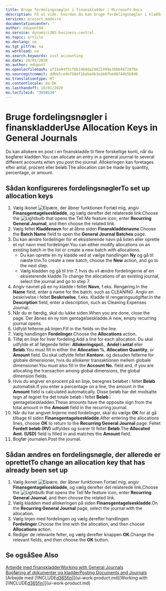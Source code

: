 ```yaml
---
title: Bruge fordelingsnøgler i finanskladder | Microsoft Docs
description: Få at vide, hvordan du kan bruge fordelingsnøgler i kladder.
services: project-madeira
documentationcenter: ''
author: edupont04
ms.service: dynamics365-business-central
ms.topic: article
ms.devlang: na
ms.tgt_pltfrm: na
ms.workload: na
ms.search.keywords: cost accounting
ms.date: 10/01/2020
ms.author: edupont
ms.openlocfilehash: af18a94f5cf6b24b0da24821499e3866487207be
ms.sourcegitcommit: ddbb5cede750df1baba4b3eab8fbed6744b5b9d6
ms.translationtype: HT
ms.contentlocale: da-DK
ms.lasthandoff: 10/01/2020
ms.locfileid: "3918534"
---
```

# <a name="use-allocation-keys-in-general-journals"></a><span data-ttu-id="7240c-103">Bruge fordelingsnøgler i finanskladder</span><span class="sxs-lookup"><span data-stu-id="7240c-103">Use Allocation Keys in General Journals</span></span>
<span data-ttu-id="7240c-104">Du kan allokere en post i en finanskladde til flere forskellige konti, når du bogfører kladden.</span><span class="sxs-lookup"><span data-stu-id="7240c-104">You can allocate an entry in a general journal to several different accounts when you post the journal.</span></span> <span data-ttu-id="7240c-105">Allokeringen kan foretages efter antal, procent eller beløb.</span><span class="sxs-lookup"><span data-stu-id="7240c-105">The allocation can be made by quantity, percentage, or amount.</span></span>

## <a name="to-set-up-allocation-keys"></a><span data-ttu-id="7240c-106">Sådan konfigureres fordelingsnøgler</span><span class="sxs-lookup"><span data-stu-id="7240c-106">To set up allocation keys</span></span>
1. <span data-ttu-id="7240c-107">Vælg ikonet ![Elpære, der åbner funktionen Fortæl mig](media/ui-search/search_small.png "Fortæl mig, hvad du vil foretage dig"), angiv **Finansgentagelseskladde**, og vælg derefter det relaterede link.</span><span class="sxs-lookup"><span data-stu-id="7240c-107">Choose the ![Lightbulb that opens the Tell Me feature](media/ui-search/search_small.png "Tell me what you want to do") icon, enter **Recurring General Journal**, and then choose the related link.</span></span>
2. <span data-ttu-id="7240c-108">Vælg feltet **Kladdenavn** for at åbne siden **Finanskladdenavne**.</span><span class="sxs-lookup"><span data-stu-id="7240c-108">Choose the **Batch Name** field to open the **General Journal Batches** page.</span></span>
3. <span data-ttu-id="7240c-109">Du kan ændre fordelinger for et eksisterende navn på listen eller oprette et nyt navn med fordelinger.</span><span class="sxs-lookup"><span data-stu-id="7240c-109">You can either modify allocations on an existing batch in the list or create a new batch with allocations.</span></span>
   * <span data-ttu-id="7240c-110">Du kan oprette en ny kladde ved at vælge handlingen **Ny** og gå til næste trin.</span><span class="sxs-lookup"><span data-stu-id="7240c-110">To create a new batch, choose the **New** action, and go to the next step.</span></span>
   * <span data-ttu-id="7240c-111">Vælg kladden og gå til trin 7, hvis du vil ændre fordelingerne af en eksisterende kladde.</span><span class="sxs-lookup"><span data-stu-id="7240c-111">To change the allocations of an existing journal, select the journal and go to step 7.</span></span>    
4. <span data-ttu-id="7240c-112">Angiv navnet på en ny kladde i feltet **Navn**, f.eks. Rengøring.</span><span class="sxs-lookup"><span data-stu-id="7240c-112">In the **Name** field, enter a name for the batch, such as CLEANING.</span></span> <span data-ttu-id="7240c-113">Angiv en beskrivelse i feltet **Beskrivelse**, f.eks. Kladde til rengøringsudgifter.</span><span class="sxs-lookup"><span data-stu-id="7240c-113">In the **Description** field, enter a description, such as Cleaning Expenses Journal.</span></span>
5. <span data-ttu-id="7240c-114">Når du er færdig, skal du lukke siden.</span><span class="sxs-lookup"><span data-stu-id="7240c-114">When you are done, close the page.</span></span> <span data-ttu-id="7240c-115">Der åbnes en ny tom gentagelseskladde.</span><span class="sxs-lookup"><span data-stu-id="7240c-115">A new, empty recurring journal opens.</span></span>
6. <span data-ttu-id="7240c-116">Udfyld felterne på linjen.</span><span class="sxs-lookup"><span data-stu-id="7240c-116">Fill in the fields on the line.</span></span>
7. <span data-ttu-id="7240c-117">Vælg handlingen **Fordelinger**.</span><span class="sxs-lookup"><span data-stu-id="7240c-117">Choose the **Allocations** action.</span></span>
8. <span data-ttu-id="7240c-118">Tilføj en linje for hver fordeling.</span><span class="sxs-lookup"><span data-stu-id="7240c-118">Add a line for each allocation.</span></span> <span data-ttu-id="7240c-119">Du skal udfylde et af følgende felter: **Allokeringspct.**, **Andel i antal** eller **Beløb**.</span><span class="sxs-lookup"><span data-stu-id="7240c-119">You must fill in either the **Allocation %**, **Allocation Quantity**, or **Amount** field.</span></span> <span data-ttu-id="7240c-120">Du skal udfylde feltet **Kontonr.** og desuden felterne for globale dimensioner, hvis du allokerer transaktionen mellem globale dimensioner.</span><span class="sxs-lookup"><span data-stu-id="7240c-120">You must also fill in the **Account No.** field and, if you are allocating the transaction among global dimensions, the global dimension fields.</span></span>
9. <span data-ttu-id="7240c-121">Hvis du angiver en procent på en linje, beregnes beløbet i feltet **Beløb** automatisk.</span><span class="sxs-lookup"><span data-stu-id="7240c-121">If you enter a percentage on a line, the amount in the **Amount** field is calculated automatically.</span></span> <span data-ttu-id="7240c-122">Disse beløb har det modsatte tegn af tegnet fra det totale beløb i feltet **Beløb** i gentagelseskladden.</span><span class="sxs-lookup"><span data-stu-id="7240c-122">These amounts have the opposite sign from the total amount in the **Amount** field in the recurring journal.</span></span>
10. <span data-ttu-id="7240c-123">Når du har angivet linjerne med fordelinger, skal du vælge **OK** for at gå tilbage til siden **Finansgentagelseskladde**.</span><span class="sxs-lookup"><span data-stu-id="7240c-123">After entering the allocations lines, choose **OK** to return to the **Recurring General Journal** page.</span></span> <span data-ttu-id="7240c-124">Feltet **Fordelt beløb (RV)** udfyldes og svarer til feltet **Beløb**.</span><span class="sxs-lookup"><span data-stu-id="7240c-124">The **Allocated Amt. (USD)** field is filled in and matches the **Amount** field.</span></span>
11. <span data-ttu-id="7240c-125">Bogfør journalen.</span><span class="sxs-lookup"><span data-stu-id="7240c-125">Post the journal.</span></span>

## <a name="to-change-an-allocation-key-that-has-already-been-set-up"></a><span data-ttu-id="7240c-126">Sådan ændres en fordelingsnøgle, der allerede er oprettet</span><span class="sxs-lookup"><span data-stu-id="7240c-126">To change an allocation key that has already been set up</span></span>
1. <span data-ttu-id="7240c-127">Vælg ikonet ![Elpære, der åbner funktionen Fortæl mig](media/ui-search/search_small.png "Fortæl mig, hvad du vil foretage dig"), angiv **Finansgentagelseskladde**, og vælg derefter det relaterede link.</span><span class="sxs-lookup"><span data-stu-id="7240c-127">Choose the ![Lightbulb that opens the Tell Me feature](media/ui-search/search_small.png "Tell me what you want to do") icon, enter **Recurring General Journal**, and then choose the related link.</span></span>
2. <span data-ttu-id="7240c-128">Vælg kladden med allokeringen på siden **Finansgentagelseskladde**.</span><span class="sxs-lookup"><span data-stu-id="7240c-128">On the **Recurring General Journal** page, select the journal with the allocation.</span></span>
3. <span data-ttu-id="7240c-129">Vælg linjen med fordelingen og vælg derefter handlingen **Fordelinger**.</span><span class="sxs-lookup"><span data-stu-id="7240c-129">Choose the line with the allocation, and then choose **Allocations** action.</span></span>
4. <span data-ttu-id="7240c-130">Rediger de relevante felter, og vælg derefter knappen **OK**.</span><span class="sxs-lookup"><span data-stu-id="7240c-130">Change the relevant fields, and then choose the **OK** button.</span></span>

## <a name="see-also"></a><span data-ttu-id="7240c-131">Se også</span><span class="sxs-lookup"><span data-stu-id="7240c-131">See Also</span></span>
[<span data-ttu-id="7240c-132">Arbejde med finanskladder</span><span class="sxs-lookup"><span data-stu-id="7240c-132">Working with General Journals</span></span>](ui-work-general-journals.md)  
[<span data-ttu-id="7240c-133">Bogføring af dokumenter og kladder</span><span class="sxs-lookup"><span data-stu-id="7240c-133">Posting Documents and Journals</span></span>](ui-post-documents-journals.md)  
<span data-ttu-id="7240c-134">[Arbejde med [!INCLUDE[d365fin](includes/d365fin_md.md)]](ui-work-product.md)</span><span class="sxs-lookup"><span data-stu-id="7240c-134">[Working with [!INCLUDE[d365fin](includes/d365fin_md.md)]](ui-work-product.md)</span></span>
